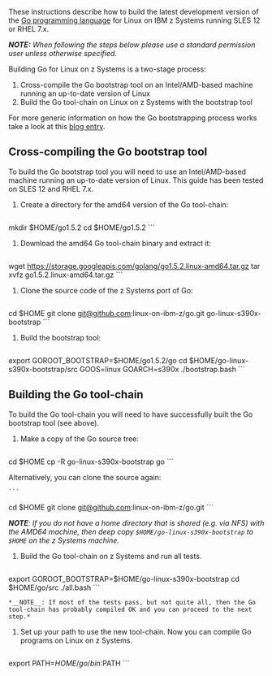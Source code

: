 These instructions describe how to build the latest development version of the [Go programming language](http://www.golang.org) for Linux on IBM z Systems running SLES 12 or RHEL 7.x.

_**NOTE:** When following the steps below please use a standard permission user unless otherwise specified._

Building Go for Linux on z Systems is a two-stage process:

1. Cross-compile the Go bootstrap tool on an Intel/AMD-based machine running an up-to-date version of Linux
2. Build the Go tool-chain on Linux on z Systems with the bootstrap tool

For more generic information on how the Go bootstrapping process works take a look at this [blog entry](http://dave.cheney.net/2015/10/16/bootstrapping-go-1-5-on-non-intel-platforms).

## Cross-compiling the Go bootstrap tool

To build the Go bootstrap tool you will need to use an Intel/AMD-based machine running an up-to-date version of Linux. This guide has been tested on SLES 12 and RHEL 7.x.

1. Create a directory for the amd64 version of the Go tool-chain:

    ```
mkdir $HOME/go1.5.2
cd $HOME/go1.5.2
    ```

1. Download the amd64 Go tool-chain binary and extract it:

    ```
wget https://storage.googleapis.com/golang/go1.5.2.linux-amd64.tar.gz
tar xvfz go1.5.2.linux-amd64.tar.gz
    ```

1. Clone the source code of the z Systems port of Go:

    ```
cd $HOME
git clone git@github.com:linux-on-ibm-z/go.git go-linux-s390x-bootstrap
    ```
1. Build the bootstrap tool:

    ```
export GOROOT_BOOTSTRAP=$HOME/go1.5.2/go
cd $HOME/go-linux-s390x-bootstrap/src
GOOS=linux GOARCH=s390x ./bootstrap.bash
    ```

## Building the Go tool-chain

To build the Go tool-chain you will need to have successfully built the Go bootstrap tool (see above).

1. Make a copy of the Go source tree:

    ```
cd $HOME
cp -R go-linux-s390x-bootstrap go
    ```

   Alternatively, you can clone the source again:

    ```
cd $HOME
git clone git@github.com:linux-on-ibm-z/go.git
    ```

   *__NOTE__: If you do not have a home directory that is shared (e.g. via NFS) with the AMD64 machine, then deep copy `$HOME/go-linux-s390x-bootstrap` to `$HOME` on the z Systems machine.*

1. Build the Go tool-chain on z Systems and run all tests.

    ```
export GOROOT_BOOTSTRAP=$HOME/go-linux-s390x-bootstrap
cd $HOME/go/src
./all.bash
    ```

    *__NOTE__: If most of the tests pass, but not quite all, then the Go tool-chain has probably compiled OK and you can proceed to the next step.*

1. Set up your path to use the new tool-chain. Now you can compile Go programs on Linux on z Systems.

    ```
export PATH=$HOME/go/bin:$PATH
    ```